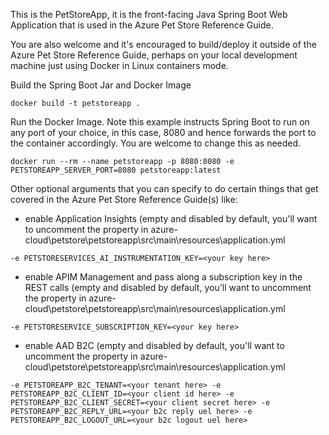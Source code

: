 This is the PetStoreApp, it is the front-facing Java Spring Boot Web Application that is used in the Azure Pet Store Reference Guide.

You are also welcome and it's encouraged to build/deploy it outside of the Azure Pet Store Reference Guide, perhaps on your local development machine just using Docker in Linux containers mode.

Build the Spring Boot Jar and Docker Image

```docker build -t petstoreapp .```

Run the Docker Image. Note this example instructs Spring Boot to run on any port of your choice, in this case, 8080 and hence forwards the port to the container accordingly. You are welcome to change this as needed.

```docker run --rm --name petstoreapp -p 8080:8080 -e PETSTOREAPP_SERVER_PORT=8080 petstoreapp:latest```

Other optional arguments that you can specify to do certain things that get covered in the Azure Pet Store Reference Guide(s) like:

- enable Application Insights (empty and disabled by default, you'll want to uncomment the property in azure-cloud\petstore\petstoreapp\src\main\resources\application.yml

```-e PETSTORESERVICES_AI_INSTRUMENTATION_KEY=<your key here>```

- enable APIM Management and pass along a subscription key in the REST calls (empty and disabled by default, you'll want to uncomment the property in azure-cloud\petstore\petstoreapp\src\main\resources\application.yml

```-e PETSTORESERVICE_SUBSCRIPTION_KEY=<your key here>```

- enable AAD B2C (empty and disabled by default, you'll want to uncomment the property in azure-cloud\petstore\petstoreapp\src\main\resources\application.yml

```-e PETSTOREAPP_B2C_TENANT=<your tenant here> -e PETSTOREAPP_B2C_CLIENT_ID=<your client id here> -e PETSTOREAPP_B2C_CLIENT_SECRET=<your client secret here> -e PETSTOREAPP_B2C_REPLY_URL=<your b2c reply uel here> -e PETSTOREAPP_B2C_LOGOUT_URL=<your b2c logout uel here>```
